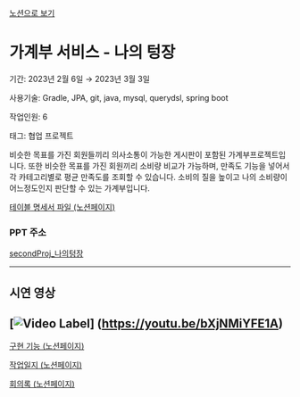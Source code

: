 [노션으로 보기](https://coordinated-sunset-4f9.notion.site/fde1a8240ef34c51ad18f61268597328)
# 가계부 서비스 - 나의 텅장

기간: 2023년 2월 6일 → 2023년 3월 3일

사용기술: Gradle, JPA, git, java, mysql, querydsl, spring boot

작업인원: 6

태그: 협업 프로젝트

<aside>
비슷한 목표를 가진 회원들끼리 의사소통이 가능한 게시판이 포함된 가계부프로젝트입니다. 또한 비슷한 목표를 가진 회원끼리 소비량 비교가 가능하며, 만족도 기능을 넣어서 각 카테고리별로 평균 만족도를 조회할 수 있습니다. 소비의 질을 높이고 나의 소비량이 어느정도인지 판단할 수 있는 가계부입니다.

</aside>


[테이블 명세서 파일 (노션페이지)](https://coordinated-sunset-4f9.notion.site/28f5cb3768864d01bae4bbaec02b1344)

### PPT 주소

[secondProj_나의텅장](https://www.canva.com/design/DAFbRcKg360/sqaf75TdI98IzeZsPyqbbg/edit)

---

## 시연 영상
[![Video Label](http://img.youtube.com/vi/bXjNMiYFE1A/0.jpg)]
(https://youtu.be/bXjNMiYFE1A)
---

[구현 기능 (노션페이지)](https://coordinated-sunset-4f9.notion.site/4e0b334ca468464c80118d4b3949e04a?v=a50fa3472a26488a9e47621f39b663d6)

[작업일지 (노션페이지)](https://coordinated-sunset-4f9.notion.site/022ab3baa4af4364a737ef3f77779d35?v=fb2adfdeb7104e868166d0c39465dc5a)

[회의록 (노션페이지)](https://coordinated-sunset-4f9.notion.site/f99e031b78574cde887ab0157cf1cc20?v=da31514252794ec0a824e37df02d5889)

